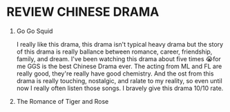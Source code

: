 



# REVIEW CHINESE DRAMA 
<ol>
  <li>Go Go Squid</li>
  
   I really like this drama, this drama isn't typical heavy drama but the story of this drama is really ballance between romance, career, friendship, family, and dream.  I've been watching this drama about five times 
    &#128557;for me GGS is the best Chinese Drama ever. The acting from ML and FL are really good, they're really have good chemistry. And the ost from this drama is really touching, nostalgic, and ralate to my reality, so even until now I really often listen those songs. I bravely give this drama 10/10 rate.</p></description>
    
   
   <li>The Romance of Tiger and Rose</li>
  
   <description><p>

    
   
  
    
    
    
    
